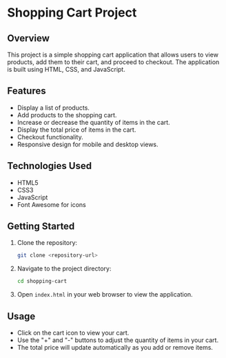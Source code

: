 # Shopping Cart Project

## Overview
This project is a simple shopping cart application that allows users to view products, add them to their cart, and proceed to checkout. The application is built using HTML, CSS, and JavaScript.

## Features
- Display a list of products.
- Add products to the shopping cart.
- Increase or decrease the quantity of items in the cart.
- Display the total price of items in the cart.
- Checkout functionality.
- Responsive design for mobile and desktop views.

## Technologies Used
- HTML5
- CSS3
- JavaScript
- Font Awesome for icons

## Getting Started
1. Clone the repository:
   ```bash
   git clone <repository-url>
   ```
2. Navigate to the project directory:
   ```bash
   cd shopping-cart
   ```
3. Open `index.html` in your web browser to view the application.

## Usage
- Click on the cart icon to view your cart.
- Use the "+" and "-" buttons to adjust the quantity of items in your cart.
- The total price will update automatically as you add or remove items.
  

